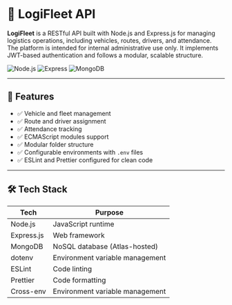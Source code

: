 # 🚛 LogiFleet API

**LogiFleet** is a RESTful API built with Node.js and Express.js for managing logistics operations, including vehicles, routes, drivers, and attendance.  
The platform is intended for internal administrative use only. It implements JWT-based authentication and follows a modular, scalable structure.

![Node.js](https://img.shields.io/badge/Node.js-18.x-brightgreen?logo=node.js)
![Express](https://img.shields.io/badge/Express.js-API-lightgrey?logo=express)
![MongoDB](https://img.shields.io/badge/MongoDB-Atlas-green?logo=mongodb)

---

## 🚀 Features

- ✅ Vehicle and fleet management
- ✅ Route and driver assignment
- ✅ Attendance tracking
- ✅ ECMAScript modules support
- ✅ Modular folder structure
- ✅ Configurable environments with `.env` files
- ✅ ESLint and Prettier configured for clean code

---

## 🛠 Tech Stack

| Tech       | Purpose                         |
| ---------- | ------------------------------- |
| Node.js    | JavaScript runtime              |
| Express.js | Web framework                   |
| MongoDB    | NoSQL database (Atlas-hosted)   |
| dotenv     | Environment variable management |
| ESLint     | Code linting                    |
| Prettier   | Code formatting                 |
| Cross-env  | Environment variable management |
